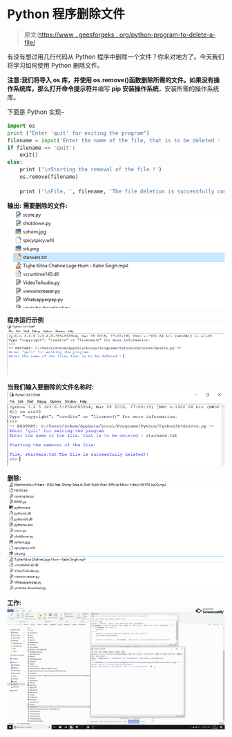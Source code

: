# Python 程序删除文件

> 原文:[https://www . geesforgeks . org/python-program-to-delete-a-file/](https://www.geeksforgeeks.org/python-program-to-delete-a-file/)

有没有想过用几行代码从 Python 程序中删除一个文件？你来对地方了。今天我们将学习如何使用 Python 删除文件。

**注意:**我们将导入 os 库，并使用 os.remove()函数删除所需的文件。如果没有操作系统库，那么打开**命令提示符**并编写 **pip 安装操作系统**，安装所需的操作系统库。

下面是 Python 实现–

```py
import os
print ("Enter 'quit' for exiting the program")
filename = input('Enter the name of the file, that is to be deleted : ')
if filename == 'quit':
    exit()
else:
    print ('\nStarting the removal of the file !')
    os.remove(filename)

    print ('\nFile, ', filename, 'The file deletion is successfully completed !!')

```

**输出:**
**需要删除的文件:**
![Organized Folder](img/14bf863842e443ca5092f59c3af27240.png)

**程序运行示例**
![Organized Folder](img/939942474a2c9f3c9880c96d028b4dc1.png)

**当我们输入要删除的文件名称时:**
![Organized Folder](img/36fa6d4791d4a1cf7b733b7f954909d3.png)

**删除:**
![Organized Folder](img/ff632ccd995b774f51830050b7c7229c.png)

**工作:**
![Organized Folder](img/cc6eea0c1b02a8272456e2d299eb5bb2.png)